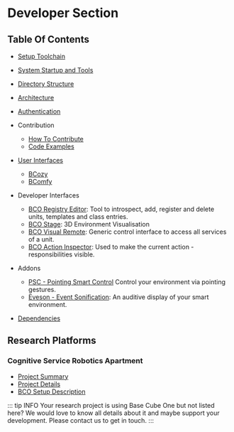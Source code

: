 ---
---

# Developer Section

## Table Of Contents

* [Setup Toolchain](installation.md)
* [System Startup and Tools](startup-tools.md)
* [Directory Structure](directory-structure.md)
* [Architecture](architecture.md)
* [Authentication](authentication/README.md)
* Contribution
  * [How To Contribute](contribution.md)
  * [Code Examples](code-examples.md)
* [User Interfaces](ui/README.md)
  * [BCozy](ui/bcozy.md)
  * [BComfy](ui/bcomfy.md)
* Developer Interfaces
  * [BCO Registry Editor](ui/bco-registry-editor.md): Tool to introspect, add, register and delete units, templates and class entries. 
  * [BCO Stage](https://www.techfak.uni-bielefeld.de/csra/nightly/components/pointing_smart_control.html): 3D Environment Visualisation
  * [BCO Visual Remote](ui/bco-visual-remote): Generic control interface to access all services of a unit.
  * [BCO Action Inspector](ui/bco-action-inspector.md): Used to make the current action - responsibilities visible.
* Addons
  * [PSC - Pointing Smart Control](https://www.techfak.uni-bielefeld.de/csra/nightly/components/pointing_smart_control.html) Control your environment via pointing gestures.
  * [Eveson - Event Sonification](addon/bco-eveson.md): An auditive display of your smart environment.
  

* [Dependencies](dependencies.md)

## Research Platforms

### Cognitive Service Robotics Apartment

* [Project Summary](https://www.cit-ec.de/en/csra)
* [Project Details](https://cit-ec.de/de/cognitive-service-robotics-apartment-ambient-host)
* [BCO Setup Description](http://www.techfak.uni-bielefeld.de/techfak/csra/nightly/components/bco.html)

::: tip INFO
Your research project is using Base Cube One but not listed here?
We would love to know all details about it and maybe support your development.
Please contact us to get in touch.
:::



